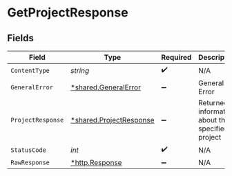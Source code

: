 # GetProjectResponse


## Fields

| Field                                                             | Type                                                              | Required                                                          | Description                                                       |
| ----------------------------------------------------------------- | ----------------------------------------------------------------- | ----------------------------------------------------------------- | ----------------------------------------------------------------- |
| `ContentType`                                                     | *string*                                                          | :heavy_check_mark:                                                | N/A                                                               |
| `GeneralError`                                                    | [*shared.GeneralError](../../models/shared/generalerror.md)       | :heavy_minus_sign:                                                | General Error                                                     |
| `ProjectResponse`                                                 | [*shared.ProjectResponse](../../models/shared/projectresponse.md) | :heavy_minus_sign:                                                | Returned information about the specified project                  |
| `StatusCode`                                                      | *int*                                                             | :heavy_check_mark:                                                | N/A                                                               |
| `RawResponse`                                                     | [*http.Response](https://pkg.go.dev/net/http#Response)            | :heavy_minus_sign:                                                | N/A                                                               |